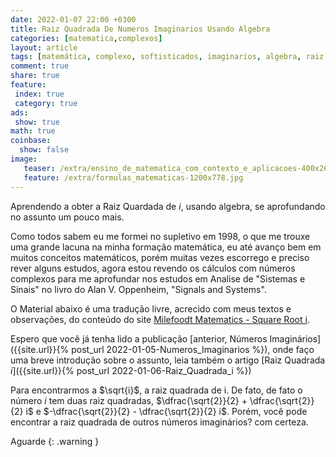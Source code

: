 ```yaml
---
date: 2022-01-07 22:00 +0300
title: Raiz Quadrada De Numeros Imaginarios Usando Algebra
categories: [matematica,complexos]
layout: article
tags: [matemática, complexo, softisticados, imaginarios, algebra, raiz quadrada, raiz]
comment: true
share: true
feature:
 index: true
 category: true
ads:
 show: true
math: true
coinbase:
  show: false
image:
   teaser: /extra/ensino_de_matematica_com_contexto_e_aplicacoes-400x267.jpg
   feature: /extra/formulas_matematicas-1200x778.jpg
---
```


Aprendendo a obter a Raiz Quardada de _i_, usando algebra, se aprofundando no assunto um pouco mais.

<!--more-->

Como todos sabem eu me formei no supletivo em 1998, o que me trouxe uma grande lacuna na minha formação matemática, eu até avanço bem em muitos conceitos matemáticos, porém muitas vezes escorrego e preciso rever alguns estudos, agora estou revendo os cálculos com números complexos para me aprofundar nos estudos em Analise de "Sistemas e Sinais" no livro do Alan V. Oppenheim, "Signals and Systems".

O Material abaixo é uma tradução livre, acrecido com meus textos e observações,  do conteúdo do site [Milefoodt Matematics - Square Root i](http://www.milefoot.com/math/complex/squarerootofi.htm).

Espero que você já tenha lido a publicação [anterior, Números Imaginários]({{site.url}}{% post_url 2022-01-05-Numeros_Imaginarios %}), onde faço uma breve introdução sobre o assunto, leia também o artigo [Raiz Quadrada _i_]({{site.url}}{% post_url 2022-01-06-Raiz_Quadrada_i %})


Para encontrarmos a $\sqrt{i}$, a raiz quadrada de i. De fato, de fato o número _i_ tem duas raiz quadradas, $\dfrac{\sqrt{2}}{2} + \dfrac{\sqrt{2}}{2} i$ e $-\dfrac{\sqrt{2}}{2} - \dfrac{\sqrt{2}}{2} i$. Porém, você pode encontrar a raiz quadrada de outros números imaginários? com certeza.

Aguarde
{: .warning }
